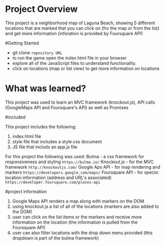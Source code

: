 # Project Overview

This project is a neighborhood map of Laguna Beach, showing 5 different locations that are marked that you can click on (fro the map or from the list) and get more information (inforation is provided by Foursquare API)

#Getting Started

* git clone `repository URL`
* to run the game open the index.html file in your browser
* explore all of the JavaScript files to understand functionality.
* click on locations (map or list view) to get more information on locations


# What was learned?

This project was used to learn an MVC framework (knockout.js), API calls (GoogleMaps API and Foursquare's API) as well as Promises


#included

This project includes the following:
1. index.html file
2. style file that includes a style.css document
3. JS file that includs an app.js file 

For this project the following was used:
Bulma - a css framework for responsiveness and styling `https://bulma.io/`
Knockout.js -  for the MVC framework `http://knockoutjs.com/`
Google Aps API - for map rendering and markers `https://developers.google.com/maps/`
Foursquare API - for speciic location information (address and URL's associated) `https://developer.foursquare.com/places-api`

#project information

1. Google Maps API renders a map along with markers on the DOM
2. using knockout.js a list of all of the locations (markers are also added to the DOM)
3. user can click on the list items or the markers and receive more information on the location (the information is pulled from the Foursquare API)
4. user can also filter locations with the drop down menu provided (this dropdown is part of the bulma framework)

 


